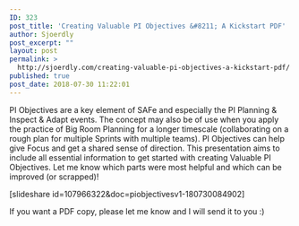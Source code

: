 ```yaml
---
ID: 323
post_title: 'Creating Valuable PI Objectives &#8211; A Kickstart PDF'
author: Sjoerdly
post_excerpt: ""
layout: post
permalink: >
  http://sjoerdly.com/creating-valuable-pi-objectives-a-kickstart-pdf/
published: true
post_date: 2018-07-30 11:22:01
---
```

PI Objectives are a key element of SAFe and especially the PI Planning &amp; Inspect &amp; Adapt events. The concept may also be of use when you apply the practice of Big Room Planning for a longer timescale (collaborating on a rough plan for multiple Sprints with multiple teams). PI Objectives can help give Focus and get a shared sense of direction. This presentation aims to include all essential information to get started with creating Valuable PI Objectives. Let me know which parts were most helpful and which can be improved (or scrapped)!

[slideshare id=107966322&amp;doc=piobjectivesv1-180730084902]

If you want a PDF copy, please let me know and I will send it to you :)